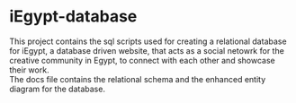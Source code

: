 # iEgypt-database
This project contains the sql scripts used for creating a relational database for iEgypt, a database driven website, that acts as a social netowrk for the creative community in Egypt, to connect with each other and showcase their work.  
The docs file contains the relational schema and the enhanced entity diagram for the database.
